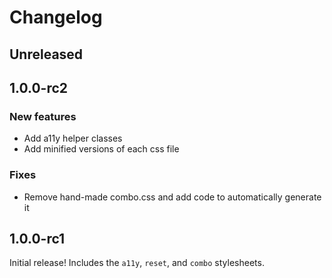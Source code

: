 # Changelog

## Unreleased

## 1.0.0-rc2

### New features

- Add a11y helper classes
- Add minified versions of each css file

### Fixes

- Remove hand-made combo.css and add code to automatically generate it

## 1.0.0-rc1

Initial release! Includes the `a11y`, `reset`, and `combo` stylesheets.
